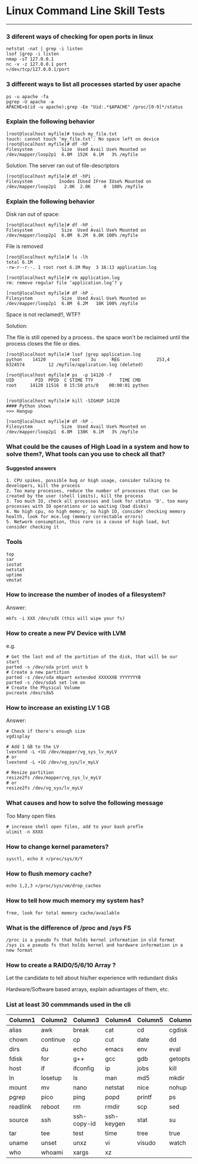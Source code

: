 # Linux Command Line Skill Tests

----

### 3 diferent ways of checking for open ports in linux

~~~
netstat -nat | grep -i listen
lsof |grep -i listen
nmap -sT 127.0.0.1
nc -v -z 127.0.0.1 port
>/dev/tcp/127.0.0.1/port
~~~

### 3 different ways to list all processes started by user apache

~~~
ps -u apache -fa
pgrep -U apache -a
APACHE=$(id -u apache);grep -Ee "Uid:.*$APACHE" /proc/[0-9]*/status
~~~

### Explain the following behavior 

~~~
[root@localhost myfile]# touch my_file.txt
touch: cannot touch ‘my_file.txt’: No space left on device
[root@localhost myfile]# df -hP .
Filesystem           Size  Used Avail Use% Mounted on
/dev/mapper/loop2p1  6.8M  152K  6.1M   3% /myfile
~~~

Solution: The server ran out of file-descriptors

~~~
[root@localhost myfile]# df -hPi .
Filesystem          Inodes IUsed IFree IUse% Mounted on
/dev/mapper/loop2p1   2.0K  2.0K     0  100% /myfile
~~~


### Explain the following behavior 

Disk ran out of space:

~~~
[root@localhost myfile]# df -hP .
Filesystem           Size  Used Avail Use% Mounted on
/dev/mapper/loop2p1  6.8M  6.2M  6.0K 100% /myfile
~~~

File is removed

~~~
[root@localhost myfile]# ls -lh
total 6.1M
-rw-r--r--. 1 root root 6.1M May  3 16:13 application.log

[root@localhost myfile]# rm application.log
rm: remove regular file ‘application.log’? y

[root@localhost myfile]# df -hP .
Filesystem           Size  Used Avail Use% Mounted on
/dev/mapper/loop2p1  6.8M  6.2M   18K 100% /myfile
~~~

Space is not reclamed!!, WTF?


Solution:

The file is still opened by a process.. the space won't be reclaimed until the process closes the file or dies.

~~~
[root@localhost myfile]# lsof |grep application.log
python    14120         root    3u      REG              253,4   6324574         12 /myfile/application.log (deleted)

[root@localhost myfile]# ps  -p 14120 -f
UID        PID  PPID  C STIME TTY          TIME CMD
root     14120 11516  0 15:50 pts/0    00:00:01 python


[root@localhost myfile]# kill -SIGHUP 14120
#### Python shows
>>> Hangup

[root@localhost myfile]# df -hP .
Filesystem           Size  Used Avail Use% Mounted on
/dev/mapper/loop2p1  6.8M  138K  6.1M   3% /myfile
~~~


### What could be the causes of High Load in a system and how to solve them?, What tools can you use to check all that?

#### Suggested answers

~~~
1. CPU spikes, possible bug or high usage, consider talking to developers, kill the process
2. Too many processes, reduce the number of processes that can be created by the user (shell limits), kill the process
3. Too much IO, check all processes and look for status 'D', too many processes with IO operations or io waiting (bad disks)
4. No high cpu, no high memory, no high IO, consider checking memory health, look for mce.log (memory correctable errors)
5. Network consumption, this rare is a cause of high load, but consider checking it
~~~

### Tools

~~~
top
sar
iostat
netstat
uptime
vmstat
~~~


### How to increase the number of inodes of a filesystem?

Answer:

~~~
mkfs -i XXX /dev/sdX (this will wipe your fs) 
~~~


### How to create a new PV Device with LVM

e.g.

~~~
# Get the last end of the partition of the disk, that will be our start 
parted -s /dev/sda print unit b
# Create a new partition 
parted -s /dev/sda mkpart extended XXXXXXB YYYYYYYB
parted -s /dev/sda5 set lvm on
# Create the Physical Volume
pvcreate /dev/sda5
~~~

### How to increase an existing LV 1 GB

Answer:

~~~
# Check if there's enough size
vgdisplay

# Add 1 GB to the LV
lvextend -L +1G /dev/mapper/vg_sys_lv_myLV
# or
lvextend -L +1G /dev/vg_sys/lv_myLV

# Resize partition
resize2fs /dev/mapper/vg_sys_lv_myLV
# or
resize2fs /dev/vg_sys/lv_myLV
~~~


### What causes and how to solve the following message
Too Many open files

~~~
# increase shell open files, add to your bash profle
ulimit -n XXXX
~~~

### How to change kernel parameters?

~~~
sysctl, echo X >/proc/sys/X/Y
~~~

### How to flush memory cache?

~~~
echo 1,2,3 >/proc/sys/vm/drop_caches
~~~

### How to tell how much memory my system has?

~~~
free, look for total memory cache/available
~~~

### What is the difference of /proc and /sys FS

~~~
/proc is a pseudo fs that holds kernel information in old format
/sys is a pseudo fs that holds kernel and hardware information in a new format
~~~

### How to create a RAID0/5/6/10 Array ?

Let the candidate to tell about his/her experience with redundant disks

Hardware/Software based arrays, explain advantages of them, etc.

### List at least 30 commmands used in the cli

|Column1     |Column2     |Column3     |Column4     |Column5     |Column6     |Column7     |Column8     |
|------------|------------|------------|------------|------------|------------|------------|------------|
|alias       |awk         |break       |cat         |cd          |cgdisk      |chdir       |chmod       |
|chown       |continue    |cp          |cut         |date        |dd          |df          |diff        |
|dirs        |du          |echo        |emacs       |env         |eval        |exec        |false       |
|fdisk       |for         |g++         |gcc         |gdb         |getopts     |grep        |history     |
|host        |if          |ifconfig    |ip          |jobs        |kill        |ld          |less        |
|ln          |losetup     |ls          |man         |md5         |mkdir       |mkfs        |more        |
|mount       |mv          |nano        |netstat     |nice        |nohup       |parted      |partprobe   |
|pgrep       |pico        |ping        |popd        |printf      |ps          |pushd       |pwd         |
|readlink    |reboot      |rm          |rmdir       |scp         |sed         |shift       |shutdown    |
|source      |ssh         |ssh-copy-id |ssh-keygen  |stat        |su          |sudo        |tail        |
|tar         |tee         |test        |time        |tree        |true        |ulimit      |umount      |
|uname       |unset       |unxz        |vi          |visudo      |watch       |which       |while       |
|who         |whoami      |xargs       |xz          |

